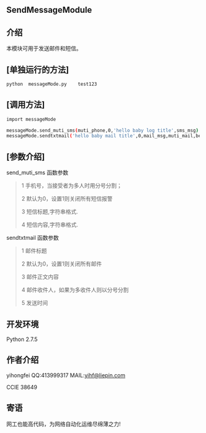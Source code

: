 SendMessageModule
---------------

介绍
---------------
本模块可用于发送邮件和短信。


[单独运行的方法]
--------------------
```bash
python  messageMode.py    test123
```


[调用方法]
-----------------------------
```bash
import messageMode

messageMode.send_muti_sms(muti_phone,0,'hello baby log title',sms_msg)
messageMode.sendtxtmail('hello baby mail title',0,mail_msg,muti_mail,begintime)
```



[参数介绍]
--------------------
send_muti_sms 函数参数
> 1  手机号，当接受者为多人时用分号分割；</p>
> 2  默认为0，设置1则关闭所有短信报警</p>
> 3  短信标题,字符串格式.</p>
> 4  短信内容,字符串格式.</p>



sendtxtmail 函数参数
> 1  邮件标题</p>
> 2  默认为0，设置1则关闭所有邮件</p>
> 3  邮件正文内容</p>
> 4  邮件收件人，如果为多收件人则以分号分割</p>
> 5  发送时间</p>





开发环境
--------
Python 2.7.5 


作者介绍
----------
yihongfei  QQ:413999317   MAIL:yihf@liepin.com </p>
CCIE 38649


寄语
------
网工也能高代码，为网络自动化运维尽绵薄之力! </p>
